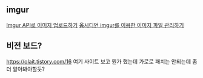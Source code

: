 ## imgur
[Imgur API로 이미지 업로드하기](https://marshallku.com/dev/imgur-api%EB%A1%9C-%EC%9D%B4%EB%AF%B8%EC%A7%80-%EC%97%85%EB%A1%9C%EB%93%9C%ED%95%98%EA%B8%B0)
[옵시디언 imgur를 이용한 이미지 파일 관리하기](https://seong6496.tistory.com/578)

## 비전 보드?
https://olait.tistory.com/16
여기 사이트 보고 뭔가 했는데 가로로 패치는 안되는데 좀 더 알아봐야할듯?

